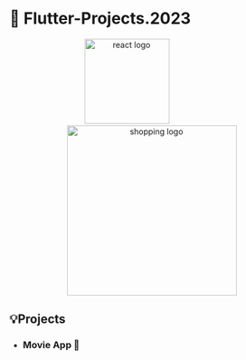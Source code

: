 # 🔗 Flutter-Projects.2023 

<div align="center">
    <img src="https://user-images.githubusercontent.com/114832629/223334012-d2fd1195-05fc-4cf1-87bb-3b19561b9cf8.png" alt="react logo" width="150px"> 
    &emsp;&emsp;&emsp;&emsp;&emsp;&emsp;
    <img src="https://www.samurai-digital.com/app/uploads/2022/06/Cover_Flutter_1.png" alt="shopping logo" width="300px" >
</div>

## 💡Projects
 - ### Movie App 🎥